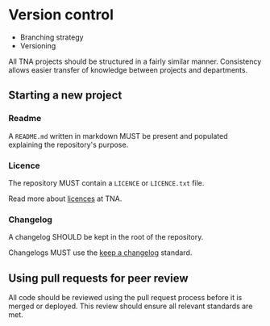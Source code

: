 # Version control

- Branching strategy
- Versioning

All TNA projects should be structured in a fairly similar manner. Consistency allows easier transfer of knowledge between projects and departments.

## Starting a new project

### Readme

A `README.md` written in markdown MUST be present and populated explaining the repository's purpose.

### Licence

The repository MUST contain a `LICENCE` or `LICENCE.txt` file.

Read more about [licences](licences.md) at TNA.

### Changelog

A changelog SHOULD be kept in the root of the repository.

Changelogs MUST use the [keep a changelog](https://keepachangelog.com/en/1.1.0/) standard.

## Using pull requests for peer review

All code should be reviewed using the pull request process before it is merged or deployed. This review should ensure all relevant standards are met.
